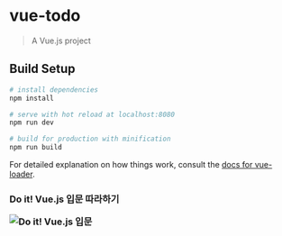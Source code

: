 # vue-todo

> A Vue.js project

## Build Setup

``` bash
# install dependencies
npm install

# serve with hot reload at localhost:8080
npm run dev

# build for production with minification
npm run build
```

For detailed explanation on how things work, consult the [docs for vue-loader](http://vuejs.github.io/vue-loader).



<h3>Do it! Vue.js 입문 따라하기

![Do it! Vue.js 입문](http://image.yes24.com/goods/58206961/XL)
